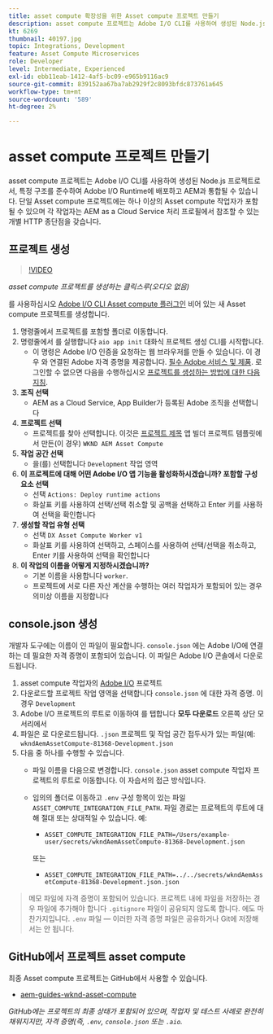 ```yaml
---
title: asset compute 확장성을 위한 Asset compute 프로젝트 만들기
description: asset compute 프로젝트는 Adobe I/O CLI를 사용하여 생성된 Node.js 프로젝트로서, 특정 구조를 준수하여 Adobe I/O Runtime에 배포하고 AEM as a Cloud Service과 통합할 수 있습니다.
kt: 6269
thumbnail: 40197.jpg
topic: Integrations, Development
feature: Asset Compute Microservices
role: Developer
level: Intermediate, Experienced
exl-id: ebb11eab-1412-4af5-bc09-e965b9116ac9
source-git-commit: 839152aa67ba7ab2929f2c8093bfdc873761a645
workflow-type: tm+mt
source-wordcount: '589'
ht-degree: 2%

---
```


# asset compute 프로젝트 만들기

asset compute 프로젝트는 Adobe I/O CLI를 사용하여 생성된 Node.js 프로젝트로서, 특정 구조를 준수하여 Adobe I/O Runtime에 배포하고 AEM과 통합될 수 있습니다. 단일 Asset compute 프로젝트에는 하나 이상의 Asset compute 작업자가 포함될 수 있으며 각 작업자는 AEM as a Cloud Service 처리 프로필에서 참조할 수 있는 개별 HTTP 종단점을 갖습니다.

## 프로젝트 생성

>[!VIDEO](https://video.tv.adobe.com/v/40197/?quality=12&learn=on)

_asset compute 프로젝트를 생성하는 클릭스루(오디오 없음)_

를 사용하십시오 [Adobe I/O CLI Asset compute 플러그인](../set-up/development-environment.md#aio-cli) 비어 있는 새 Asset compute 프로젝트를 생성합니다.

1. 명령줄에서 프로젝트를 포함할 폴더로 이동합니다.
1. 명령줄에서 를 실행합니다 `aio app init` 대화식 프로젝트 생성 CLI를 시작합니다.
   + 이 명령은 Adobe I/O 인증을 요청하는 웹 브라우저를 만들 수 있습니다. 이 경우 와 연결된 Adobe 자격 증명을 제공합니다. [필수 Adobe 서비스 및 제품](../set-up/accounts-and-services.md). 로그인할 수 없으면 다음을 수행하십시오 [프로젝트를 생성하는 방법에 대한 다음 지침](https://developer.adobe.com/app-builder/docs/getting_started/first_app/#42-developer-is-not-logged-in-as-enterprise-organization-user).
1. __조직 선택__
   + AEM as a Cloud Service, App Builder가 등록된 Adobe 조직을 선택합니다
1. __프로젝트 선택__
   + 프로젝트를 찾아 선택합니다. 이것은 [프로젝트 제목](../set-up/app-builder.md) 앱 빌더 프로젝트 템플릿에서 만든(이 경우) `WKND AEM Asset Compute`
1. __작업 공간 선택__
   + 을(를) 선택합니다 `Development` 작업 영역
1. __이 프로젝트에 대해 어떤 Adobe I/O 앱 기능을 활성화하시겠습니까? 포함할 구성 요소 선택__
   + 선택 `Actions: Deploy runtime actions`
   + 화살표 키를 사용하여 선택/선택 취소할 및 공백을 선택하고 Enter 키를 사용하여 선택을 확인합니다
1. __생성할 작업 유형 선택__
   + 선택 `DX Asset Compute Worker v1`
   + 화살표 키를 사용하여 선택하고, 스페이스를 사용하여 선택/선택을 취소하고, Enter 키를 사용하여 선택을 확인합니다
1. __이 작업의 이름을 어떻게 지정하시겠습니까?__
   + 기본 이름을 사용합니다 `worker`.
   + 프로젝트에 서로 다른 자산 계산을 수행하는 여러 작업자가 포함되어 있는 경우 의미상 이름을 지정합니다

## console.json 생성

개발자 도구에는 이름이 인 파일이 필요합니다. `console.json` 에는 Adobe I/O에 연결하는 데 필요한 자격 증명이 포함되어 있습니다. 이 파일은 Adobe I/O 콘솔에서 다운로드됩니다.

1. asset compute 작업자의 [Adobe I/O](https://console.adobe.io) 프로젝트
1. 다운로드할 프로젝트 작업 영역을 선택합니다 `console.json` 에 대한 자격 증명. 이 경우 `Development`
1. Adobe I/O 프로젝트의 루트로 이동하여 를 탭합니다 __모두 다운로드__ 오른쪽 상단 모서리에서
1. 파일은 로 다운로드됩니다. `.json` 프로젝트 및 작업 공간 접두사가 있는 파일(예: `wkndAemAssetCompute-81368-Development.json`
1. 다음 중 하나를 수행할 수 있습니다.
   + 파일 이름을 다음으로 변경합니다. `console.json` asset compute 작업자 프로젝트의 루트로 이동합니다. 이 자습서의 접근 방식입니다.
   + 임의의 폴더로 이동하고 `.env` 구성 항목이 있는 파일 `ASSET_COMPUTE_INTEGRATION_FILE_PATH`. 파일 경로는 프로젝트의 루트에 대해 절대 또는 상대적일 수 있습니다. 예:
      + `ASSET_COMPUTE_INTEGRATION_FILE_PATH=/Users/example-user/secrets/wkndAemAssetCompute-81368-Development.json`

      또는
      + `ASSET_COMPUTE_INTEGRATION_FILE_PATH=../../secrets/wkndAemAssetCompute-81368-Development.json.json`


> 메모
> 파일에 자격 증명이 포함되어 있습니다. 프로젝트 내에 파일을 저장하는 경우 파일에 추가해야 합니다 `.gitignore` 파일이 공유되지 않도록 합니다. 에도 마찬가지입니다. `.env` 파일 — 이러한 자격 증명 파일은 공유하거나 Git에 저장해서는 안 됩니다.

## GitHub에서 프로젝트 asset compute

최종 Asset compute 프로젝트는 GitHub에서 사용할 수 있습니다.

+ [aem-guides-wknd-asset-compute](https://github.com/adobe/aem-guides-wknd-asset-compute)

_GitHub에는 프로젝트의 최종 상태가 포함되어 있으며, 작업자 및 테스트 사례로 완전히 채워지지만, 자격 증명(즉, `.env`, `console.json` 또는 `.aio`._
